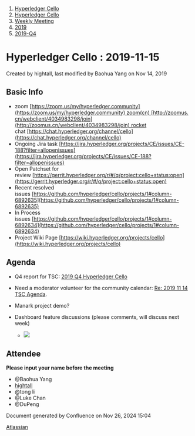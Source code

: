 1. [Hyperledger Cello](index.html)
2. [Hyperledger Cello](Hyperledger-Cello_21659650.html)
3. [Weekly Meeting](Weekly-Meeting_21659700.html)
4. [2019](2019_45252622.html)
5. [2019-Q4](2019-Q4_21660155.html)

# Hyperledger Cello : 2019-11-15

Created by hightall, last modified by Baohua Yang on Nov 14, 2019

## Basic Info

- zoom [https://zoom.us/my/hyperledger.community](https://zoom.us/my/hyperledger.community) zoom(cn) [http://zoomus.cn/webclient/4034983298/join](http://zoomus.cn/webclient/4034983298/join) rocket chat [https://chat.hyperledger.org/channel/cello](https://chat.hyperledger.org/channel/cello)
- Ongoing Jira task [https://jira.hyperledger.org/projects/CE/issues/CE-188?filter=allopenissues](https://jira.hyperledger.org/projects/CE/issues/CE-188?filter=allopenissues)
- Open Patchset for review [https://gerrit.hyperledger.org/r/#/q/project:cello+status:open](https://gerrit.hyperledger.org/r/#/q/project:cello+status:open)
- Recent resolved issues [https://github.com/hyperledger/cello/projects/1#column-6892635](https://github.com/hyperledger/cello/projects/1#column-6892635)
- In Process issues [https://github.com/hyperledger/cello/projects/1#column-6892634](https://github.com/hyperledger/cello/projects/1#column-6892634)
- Project Wiki Page [https://wiki.hyperledger.org/projects/cello](https://wiki.hyperledger.org/projects/cello)

## Agenda

- Q4 report for TSC: [2019 Q4 Hyperledger Cello](/wiki/pages/createpage.action?spaceKey=HYP&title=2019%20Q4%20Hyperledger%20Cello)
- Need a moderator volunteer for the community calendar: [Re: 2019 11 14 TSC Agenda](https://lf-hyperledger.atlassian.net/wiki/display/TSC/2019+11+14+TSC+Agenda?focusedCommentId=21449553).
- Manark project demo?
- Dashboard feature discussions (please comments, will discuss next week)
  
  - [![](plugins/servlet/confluence/placeholder/unknown-macro)](https://docs.google.com/document/d/1Dw6cEKaul6FenORNkDcxvPDDKwpl0A5EmcJBlqAWJoU/edit#heading=h.eorq7j6q432u)

## Attendee

**Please input your name before the meeting** 

- @Baohua Yang
- [hightall](https://lf-hyperledger.atlassian.net/wiki/people/70121:e9c4e0e0-079d-423a-b406-d1bcab2e0194?ref=confluence)
- @tong li
- @Luke Chan
- @DuPeng

Document generated by Confluence on Nov 26, 2024 15:04

[Atlassian](http://www.atlassian.com/)
